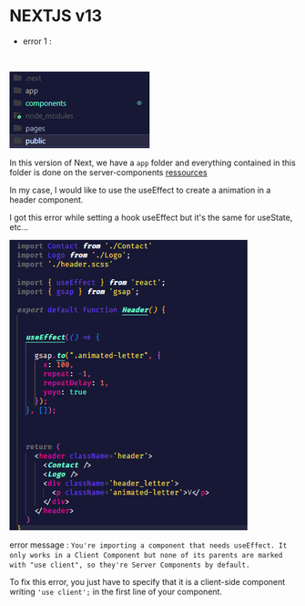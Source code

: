 # NEXTJS v13

- error 1 :

<br>

![](./support/architecture.png)

In this version of Next, we have a `app` folder and everything contained in this folder is done on the server-components
[ressources](https://beta.nextjs.org/docs/rendering/server-and-client-components)

In my case, I would like to use the useEffect to create a animation in a header component.

I got this error while setting a hook useEffect but it's the same for useState, etc...

![](./support/template.png)

error message : `You're importing a component that needs useEffect. It only works in a Client Component but none of its parents are marked with "use client", so they're Server Components by default.`

To fix this error, you just have to specify that it is a client-side component
writing `'use client';` in the first line of your component.
